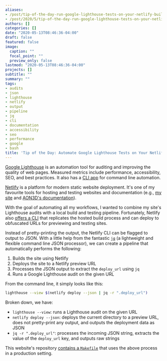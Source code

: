 ```yaml
---
aliases:
- /post/tip-of-the-day-run-google-lighthouse-tests-on-your-netlify-build-pipeline
- /post/2020/5/tip-of-the-day-run-google-lighthouse-tests-on-your-netlify-build-pipeline/
authors: []
categories: []
date: "2020-05-13T08:46:36-04:00"
draft: false
featured: false
image:
  caption: ""
  focal_point: ""
  preview_only: false
lastmod: "2020-05-13T08:46:36-04:00"
projects: []
subtitle: ""
summary: ""
tags:
- audits
- json
- lighthouse
- netlify
- output
- pipeline
- jq
- cli
- documentation
- accessibility
- seo
- performance
- google
- bash
title: 'Tip of the Day: Automate Google Lighthouse Tests on Your Netlify Build Pipeline'
---
```


[Google Lighthouse](https://developers.google.com/web/tools/lighthouse) is an automation tool for auditing and improving the quality of web pages.
Measured metrics include performance, accessibility, SEO, and best practices.
It also has a [CLI app](https://developers.google.com/web/tools/lighthouse#cli) for command line automation.

[Netlify](https://www.netlify.com/) is a platform for modern static website deployment.
It's one of my favourite tools for hosting and testing websites and documentation (e.g., [my site](https://nadeauinnovations.com/) and [AON3D's documentation](https://docs.aon3d.com/)).

With the goal of automating all my workflows, I wanted to combine my site's Lighthouse audits with a local build and testing pipeline.
Fortunately, Netlify also [offers a CLI](https://docs.netlify.com/cli/get-started/) that replicates the hosted build process and can deploy to obfuscated URLs for previewing and testing sites.

Instead of pretty-printing the output, the Netlify CLI can be flagged to output to JSON.
With a little help from the fantastic [`jq`](https://stedolan.github.io/jq/) (a lightweight and flexible command line JSON processor), we can create a pipeline that automatically performs the following:

1. Builds the site using Netlify
2. Deploys the site to a Netlify preview URL
3. Processes the JSON output to extract the `deploy_url` using `jq`
4. Runs a Google Lighthouse audit on the given URL

From the command line, it simply looks like this:

```bash
lighthouse --view $(netlify deploy --json | jq -r ".deploy_url")
```

Broken down, we have:

- `lighthouse --view`: runs a Lighthouse audit on the given URL
- `netlify deploy --json`: deploys the current directory to a preview URL, does not pretty-print any output, and outputs the deployment data as JSON
- `jq -r ".deploy_url"`: processes the incoming JSON string, extracts the value of the `deploy_url` key, and outputs raw strings

This website's repository [contains a `Makefile`](https://github.com/engnadeau/nicholasnadeau-me/blob/master/Makefile) that uses the above process in a production setting.
